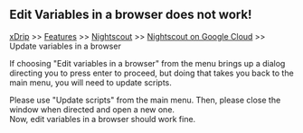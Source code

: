 ## Edit Variables in a browser does not work!
[xDrip](../../README.md) >> [Features](../Features_page) >> [Nightscout](../Nightscout_page) >> [Nightscout on Google Cloud](./GoogleCloud) >> Update variables in a browser  
  
If choosing "Edit variables in a browser" from the menu brings up a dialog directing you to press enter to proceed, but doing that takes you back to the main menu, you will need to update scripts.  
  
Please use "Update scripts" from the main menu.  Then, please close the window when directed and open a new one.  
Now, edit variables in a browser should work fine.  
